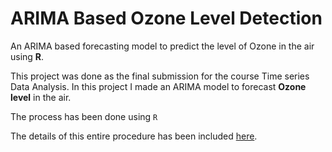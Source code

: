 # ARIMA Based Ozone Level Detection
An ARIMA based forecasting model to predict the level of Ozone in the air using **R**.

This project was done as the final submission for the course Time series Data Analysis. In this project I made an ARIMA model to forecast **Ozone level** in the air. 

The process has been done using ``R``

The details of this entire procedure has been included [here]("/FinalProject.pdf").
